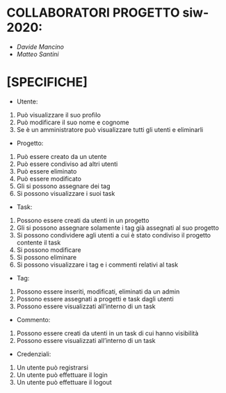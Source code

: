 # COLLABORATORI PROGETTO siw-2020:
 + *Davide Mancino*
 + *Matteo Santini*
 

 [SPECIFICHE]
 ===
- Utente:
1.	Può visualizzare il suo profilo
2.	Può modificare il suo nome e cognome
3.	Se è un amministratore può visualizzare tutti gli utenti e eliminarli
- Progetto:
1.	Può essere creato da un utente
2.	Può essere condiviso ad altri utenti
3.	Può essere eliminato
4.	Può essere modificato
5.	Gli si possono assegnare dei tag
6.	Si possono visualizzare i suoi task
- Task:
1.	Possono essere creati da utenti in un progetto
2.	Gli si possono assegnare solamente i tag già assegnati al suo progetto
3.	Si possono condividere agli utenti a cui è stato condiviso il progetto contente il task
4.	Si possono modificare
5.	Si possono eliminare
6.	Si possono visualizzare i tag e i commenti relativi al task
- Tag:
1.	Possono essere inseriti, modificati, eliminati da un admin
2.	Possono essere assegnati a progetti e task dagli utenti
3.	Possono essere visualizzati all’interno di un task
- Commento:
1.	Possono essere creati da utenti in un task di cui hanno visibilità
2.	Possono essere visualizzati all’interno di un task
- Credenziali:
1. Un utente può registrarsi
2.	Un utente può effettuare il login
3.	Un utente può effettuare il logout
